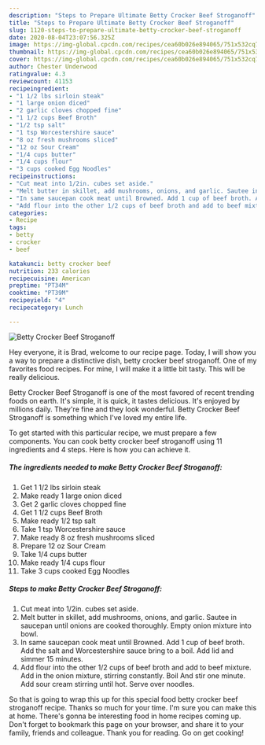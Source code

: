 ```yaml
---
description: "Steps to Prepare Ultimate Betty Crocker Beef Stroganoff"
title: "Steps to Prepare Ultimate Betty Crocker Beef Stroganoff"
slug: 1120-steps-to-prepare-ultimate-betty-crocker-beef-stroganoff
date: 2020-08-04T23:07:56.325Z
image: https://img-global.cpcdn.com/recipes/cea60b026e894065/751x532cq70/betty-crocker-beef-stroganoff-recipe-main-photo.jpg
thumbnail: https://img-global.cpcdn.com/recipes/cea60b026e894065/751x532cq70/betty-crocker-beef-stroganoff-recipe-main-photo.jpg
cover: https://img-global.cpcdn.com/recipes/cea60b026e894065/751x532cq70/betty-crocker-beef-stroganoff-recipe-main-photo.jpg
author: Chester Underwood
ratingvalue: 4.3
reviewcount: 41153
recipeingredient:
- "1 1/2 lbs sirloin steak"
- "1 large onion diced"
- "2 garlic cloves chopped fine"
- "1 1/2 cups Beef Broth"
- "1/2 tsp salt"
- "1 tsp Worcestershire sauce"
- "8 oz fresh mushrooms sliced"
- "12 oz Sour Cream"
- "1/4 cups butter"
- "1/4 cups flour"
- "3 cups cooked Egg Noodles"
recipeinstructions:
- "Cut meat into 1/2in. cubes set aside."
- "Melt butter in skillet, add mushrooms, onions, and garlic. Sautee in saucepan until onions are cooked thoroughly. Empty onion mixture into bowl."
- "In same saucepan cook meat until Browned. Add 1 cup of beef broth. Add the salt and Worcestershire sauce bring to a boil. Add lid and simmer 15 minutes."
- "Add flour into the other 1/2 cups of beef broth and add to beef mixture. Add in the onion mixture, stirring constantly. Boil And stir one minute. Add sour cream stirring until hot. Serve over noodles."
categories:
- Recipe
tags:
- betty
- crocker
- beef

katakunci: betty crocker beef 
nutrition: 233 calories
recipecuisine: American
preptime: "PT34M"
cooktime: "PT39M"
recipeyield: "4"
recipecategory: Lunch

---
```



![Betty Crocker Beef Stroganoff](https://img-global.cpcdn.com/recipes/cea60b026e894065/751x532cq70/betty-crocker-beef-stroganoff-recipe-main-photo.jpg)

Hey everyone, it is Brad, welcome to our recipe page. Today, I will show you a way to prepare a distinctive dish, betty crocker beef stroganoff. One of my favorites food recipes. For mine, I will make it a little bit tasty. This will be really delicious.



Betty Crocker Beef Stroganoff is one of the most favored of recent trending foods on earth. It's simple, it is quick, it tastes delicious. It's enjoyed by millions daily. They're fine and they look wonderful. Betty Crocker Beef Stroganoff is something which I've loved my entire life.


To get started with this particular recipe, we must prepare a few components. You can cook betty crocker beef stroganoff using 11 ingredients and 4 steps. Here is how you can achieve it.

<!--inarticleads1-->

##### The ingredients needed to make Betty Crocker Beef Stroganoff:

1. Get 1 1/2 lbs sirloin steak
1. Make ready 1 large onion diced
1. Get 2 garlic cloves chopped fine
1. Get 1 1/2 cups Beef Broth
1. Make ready 1/2 tsp salt
1. Take 1 tsp Worcestershire sauce
1. Make ready 8 oz fresh mushrooms sliced
1. Prepare 12 oz Sour Cream
1. Take 1/4 cups butter
1. Make ready 1/4 cups flour
1. Take 3 cups cooked Egg Noodles




<!--inarticleads2-->

##### Steps to make Betty Crocker Beef Stroganoff:

1. Cut meat into 1/2in. cubes set aside.
1. Melt butter in skillet, add mushrooms, onions, and garlic. Sautee in saucepan until onions are cooked thoroughly. Empty onion mixture into bowl.
1. In same saucepan cook meat until Browned. Add 1 cup of beef broth. Add the salt and Worcestershire sauce bring to a boil. Add lid and simmer 15 minutes.
1. Add flour into the other 1/2 cups of beef broth and add to beef mixture. Add in the onion mixture, stirring constantly. Boil And stir one minute. Add sour cream stirring until hot. Serve over noodles.




So that is going to wrap this up for this special food betty crocker beef stroganoff recipe. Thanks so much for your time. I'm sure you can make this at home. There's gonna be interesting food in home recipes coming up. Don't forget to bookmark this page on your browser, and share it to your family, friends and colleague. Thank you for reading. Go on get cooking!
